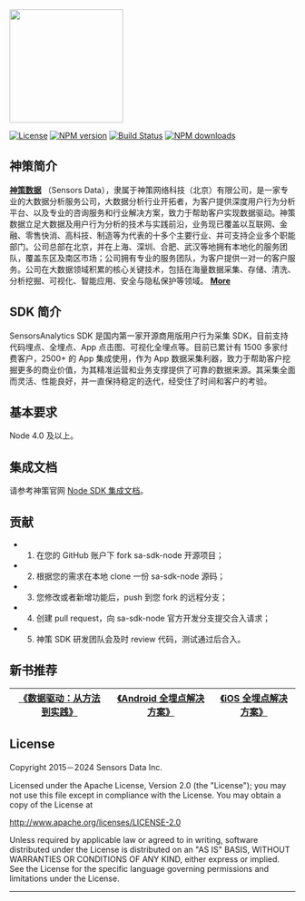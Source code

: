 <img src="https://ow-file.sensorsdata.cn/www/home/header/sensors_header_icon.svg" width="200" >

[![License](https://img.shields.io/github/license/sensorsdata/sa-sdk-android.svg)](https://github.com/sensorsdata/sa-sdk-android/blob/master/LICENSE)
[![NPM version][npm-image]][npm-url] 
[![Build Status][ci-image]][ci-url] 
[![NPM downloads][npm-downloads]][npm-url]

## 神策简介

[**神策数据**](https://www.sensorsdata.cn/)
（Sensors Data），隶属于神策网络科技（北京）有限公司，是一家专业的大数据分析服务公司，大数据分析行业开拓者，为客户提供深度用户行为分析平台、以及专业的咨询服务和行业解决方案，致力于帮助客户实现数据驱动。神策数据立足大数据及用户行为分析的技术与实践前沿，业务现已覆盖以互联网、金融、零售快消、高科技、制造等为代表的十多个主要行业、并可支持企业多个职能部门。公司总部在北京，并在上海、深圳、合肥、武汉等地拥有本地化的服务团队，覆盖东区及南区市场；公司拥有专业的服务团队，为客户提供一对一的客户服务。公司在大数据领域积累的核心关键技术，包括在海量数据采集、存储、清洗、分析挖掘、可视化、智能应用、安全与隐私保护等领域。 [**More**](https://www.sensorsdata.cn/about/aboutus.html)


## SDK 简介

SensorsAnalytics SDK 是国内第一家开源商用版用户行为采集 SDK，目前支持代码埋点、全埋点、App 点击图、可视化全埋点等。目前已累计有 1500 多家付费客户，2500+ 的 App 集成使用，作为 App 数据采集利器，致力于帮助客户挖掘更多的商业价值，为其精准运营和业务支撑提供了可靠的数据来源。其采集全面而灵活、性能良好，并一直保持稳定的迭代，经受住了时间和客户的考验。

## 基本要求
Node 4.0 及以上。

## 集成文档

请参考神策官网 [Node SDK 集成文档](https://manual.sensorsdata.cn/sa/latest/tech_sdk_server_node-1573943.html)。


## 贡献

* 1.  在您的 GitHub 账户下 fork sa-sdk-node 开源项目；
* 2.  根据您的需求在本地 clone 一份 sa-sdk-node 源码；
* 3.  您修改或者新增功能后，push 到您 fork 的远程分支；
* 4.  创建 pull request，向 sa-sdk-node 官方开发分支提交合入请求；
* 5.  神策 SDK 研发团队会及时 review 代码，测试通过后合入。


## 新书推荐

| [《数据驱动：从方法到实践》](https://item.jd.com/12322322.html) | [《Android 全埋点解决方案》](https://item.jd.com/12574672.html) | [《iOS 全埋点解决方案》](https://item.jd.com/12867068.html)
| ------ | ------ | ------ |

## License

Copyright 2015－2024 Sensors Data Inc.

Licensed under the Apache License, Version 2.0 (the "License");
you may not use this file except in compliance with the License.
You may obtain a copy of the License at

http://www.apache.org/licenses/LICENSE-2.0

Unless required by applicable law or agreed to in writing, software
distributed under the License is distributed on an "AS IS" BASIS,
WITHOUT WARRANTIES OR CONDITIONS OF ANY KIND, either express or implied.
See the License for the specific language governing permissions and
limitations under the License.

---

[homepage]: https://github.com/timnew/sa-sdk-node
[npm-url]: https://npmjs.org/package/sa-sdk-node
[npm-image]: http://img.shields.io/npm/v/sa-sdk-node.svg?style=flat
[npm-downloads]: http://img.shields.io/npm/dm/sa-sdk-node.svg?style=flat
[ci-url]: https://travis-ci.org/timnew/sa-sdk-node/
[ci-image]: https://img.shields.io/travis/timnew/sa-sdk-node.svg?style=flat
[depstat-url]: https://gemnasium.com/timnew/sa-sdk-node
[depstat-image]: http://img.shields.io/gemnasium/timnew/sa-sdk-node.svg?style=flat
[sensors analytics]: http://sensorsdata.cn/
[sensors analytics manual]: http://sensorsdata.cn/manual/index.html
[rxjs]: https://github.com/Reactive-Extensions/RxJS
[observable]: https://github.com/Reactive-Extensions/RxJS/blob/master/doc/api/core/observable.md
[observer]: https://github.com/Reactive-Extensions/RxJS/blob/master/doc/api/core/observer.md
[rx documentation]: https://github.com/Reactive-Extensions/RxJS/tree/master/doc
